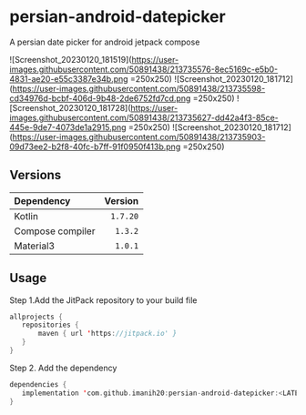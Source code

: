 # persian-android-datepicker
A persian date picker for android jetpack compose

![Screenshot_20230120_181519](https://user-images.githubusercontent.com/50891438/213735576-8ec5169c-e5b0-4831-ae20-e55c3387e34b.png =250x250)
![Screenshot_20230120_181712](https://user-images.githubusercontent.com/50891438/213735598-cd34976d-bcbf-406d-9b48-2de6752fd7cd.png =250x250)
![Screenshot_20230120_181728](https://user-images.githubusercontent.com/50891438/213735627-dd42a4f3-85ce-445e-9de7-4073de1a2915.png =250x250)
![Screenshot_20230120_181712](https://user-images.githubusercontent.com/50891438/213735903-09d73ee2-b2f8-40fc-b7ff-91f0950f413b.png =250x250)

## Versions
| Dependency                                                                                              |      Version |
|:--------------------------------------------------------------------------------------------------------|-------------:|
| Kotlin                                                                                                  |     `1.7.20` |
| Compose compiler                                                                                        |      `1.3.2` |
| Material3                                                                                               |      `1.0.1` |

## Usage
 Step 1.Add the JitPack repository to your build file 
 ```kotlin
allprojects {
	repositories {
		maven { url 'https://jitpack.io' }
	}
}
  ```
 Step 2. Add the dependency
 ```kotlin
dependencies {
    implementation 'com.github.imanih20:persian-android-datepicker:<LATEST-VERSION>'
}
  ```
  

